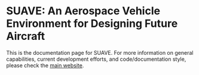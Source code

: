
SUAVE: An Aerospace Vehicle Environment for Designing Future Aircraft
=======

This is the documentation page for SUAVE. For more information on general capabilities, current development efforts, and code/documentation style, please check the [main website](http://suave.stanford.edu).
